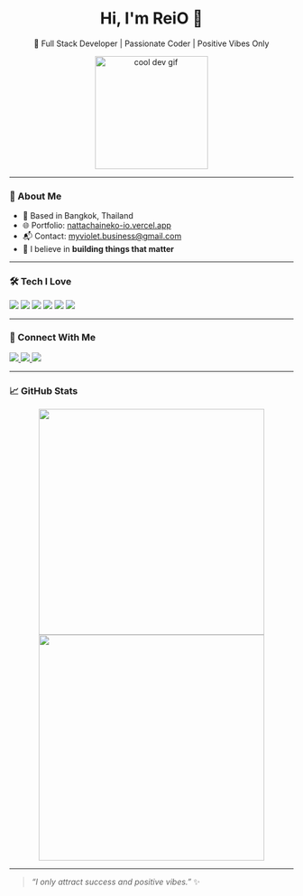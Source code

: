 <h1 align="center">Hi, I'm ReiO 👋</h1>
<p align="center">🚀 Full Stack Developer | Passionate Coder | Positive Vibes Only</p>

<p align="center">
  <img src="https://user-images.githubusercontent.com/18350557/176309783-0785949b-9127-417c-8b55-ab5a4333674e.gif" width="200" alt="cool dev gif" />
</p>

---

### 💼 About Me

- 🗽 Based in Bangkok, Thailand
- 🌐 Portfolio: [nattachaineko-io.vercel.app](https://nattachaineko-io.vercel.app/)
- 📬 Contact: [myviolet.business@gmail.com](mailto:nattachai.pil@gmail.com)
- 🧠 I believe in **building things that matter**

---

### 🛠️ Tech I Love

<p align="left">
  <img src="https://img.shields.io/badge/JavaScript-F7DF1E?style=flat-square&logo=javascript&logoColor=black" />
  <img src="https://img.shields.io/badge/Node.js-339933?style=flat-square&logo=node.js&logoColor=white" />
  <img src="https://img.shields.io/badge/React-20232A?style=flat-square&logo=react&logoColor=61DAFB" />
  <img src="https://img.shields.io/badge/Next.js-000000?style=flat-square&logo=next.js&logoColor=white" />
  <img src="https://img.shields.io/badge/Python-3776AB?style=flat-square&logo=python&logoColor=white" />
  <img src="https://img.shields.io/badge/MongoDB-47A248?style=flat-square&logo=mongodb&logoColor=white" />
</p>

---

### 🔗 Connect With Me

<p align="left">
  <a href="https://github.com/Thevi99" target="_blank">
    <img src="https://img.shields.io/badge/GitHub-181717?style=flat-square&logo=github&logoColor=white" />
  </a>
  <a href="https://discord.com/users/500311877323194398" target="_blank">
    <img src="https://img.shields.io/badge/Discord-5865F2?style=flat-square&logo=discord&logoColor=white" />
  </a>
  <a href="https://www.twitch.tv/viisrc_" target="_blank">
    <img src="https://img.shields.io/badge/Twitch-9146FF?style=flat-square&logo=twitch&logoColor=white" />
  </a>
</p>

---

### 📈 GitHub Stats

<p align="center">
  <img src="https://github-readme-stats.vercel.app/api?username=Thevi99&show_icons=true&theme=tokyonight&hide_border=true" width="400" />
  <img src="https://github-readme-streak-stats.herokuapp.com/?user=Thevi99&theme=tokyonight&hide_border=true" width="400" />
</p>

---

> _“I only attract success and positive vibes.”_ ✨
